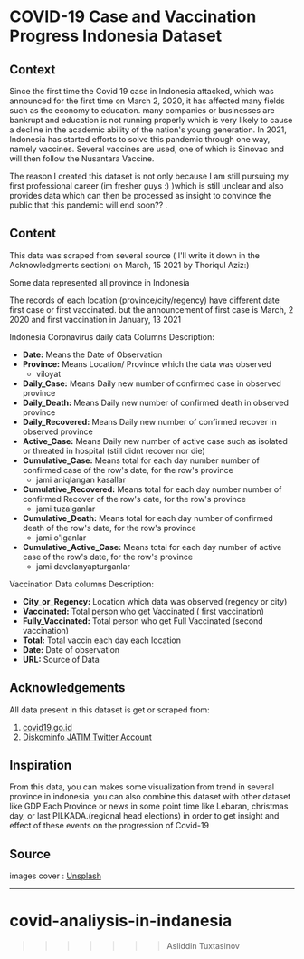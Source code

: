 # COVID-19 Case and Vaccination Progress Indonesia Dataset

## Context

Since the first time the Covid 19 case in Indonesia attacked, which was announced for the first time on March 2, 2020, it has affected many fields such as the economy to education. many companies or businesses are bankrupt and education is not running properly which is very likely to cause a decline in the academic ability of the nation's young generation. In 2021, Indonesia has started efforts to solve this pandemic through one way, namely vaccines. Several vaccines are used, one of which is Sinovac and will then follow the Nusantara Vaccine.

The reason I created this dataset is not only because I am still pursuing my first professional career (im fresher guys :) )which is still unclear and also provides data which can then be processed as insight to convince the public that this pandemic will end soon?? .


## Content

This data was scraped from several source ( I'll write it down in the Acknowledgments section) on March, 15 2021 by Thoriqul Aziz:)

Some data represented all province in Indonesia

The records of each location (province/city/regency) have different date first case or first vaccinated. but the announcement of first case is March, 2 2020 and first vaccination in January, 13 2021

Indonesia Coronavirus daily data Columns Description:
- **Date:** Means the Date of Observation
- **Province:** Means Location/ Province which the data was observed
  - viloyat
- **Daily_Case:** Means Daily new number of confirmed case in observed province
- **Daily_Death:** Means Daily new number of confirmed death in observed province
- **Daily_Recovered:** Means Daily new number of confirmed recover in observed province
- **Active_Case:** Means Daily new number of active case such as isolated or threated in hospital (still didnt recover nor die)
- **Cumulative_Case:** Means total for each day number number of confirmed case of the row's date, for the row's province
  - jami aniqlangan kasallar
- **Cumulative_Recovered:** Means total for each day number number of confirmed Recover of the row's date, for the row's province
  - jami tuzalganlar
- **Cumulative_Death:** Means total for each day  number of confirmed death of the row's date, for the row's province
  - jami o'lganlar
- **Cumulative_Active_Case:** Means total for each day number of active case of the row's date, for the row's province
  - jami davolanyapturganlar

Vaccination Data columns Description:
- **City_or_Regency:** Location which data was observed (regency or city)
- **Vaccinated:** Total person who get Vaccinated ( first vaccination)
- **Fully_Vaccinated:** Total person who get Full Vaccinated (second vaccination)
- **Total:** Total vaccin each day each location
- **Date:** Date of observation
- **URL:** Source of Data

## Acknowledgements

All data present in this dataset is get or scraped from:
1. [covid19.go.id](https://covid19.go.id/peta-sebaran)
2. [Diskominfo JATIM Twitter Account](https://twitter.com/KominfoJatim)


## Inspiration

From this data, you can makes some visualization from trend in several province in indonesia.
you can also combine this dataset with  other dataset like GDP Each Province or news in some point time like Lebaran, christmas day, or last PILKADA.(regional head elections) in order to get insight and effect of these events on the progression of Covid-19 

## Source
images cover : [Unsplash](https://unsplash.com/photos/_ts3NfjvaXo?utm_source=unsplash&utm_medium=referral&utm_content=creditShareLink)
___
# covid-analiysis-in-indanesia
>>>>>>> Asliddin Tuxtasinov
